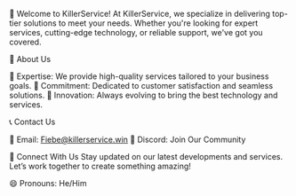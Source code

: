👋 Welcome to KillerService!
At KillerService, we specialize in delivering top-tier solutions to meet your needs. Whether you're looking for expert services, cutting-edge technology, or reliable support, we've got you covered.

🚀 About Us

🔹 Expertise: We provide high-quality services tailored to your business goals.
🔹 Commitment: Dedicated to customer satisfaction and seamless solutions.
🔹 Innovation: Always evolving to bring the best technology and services.

📞 Contact Us

📧 Email: Fiebe@killerservice.win
💬 Discord: Join Our Community

🔗 Connect With Us
 Stay updated on our latest developments and services. Let’s work together to create something amazing!

😄 Pronouns: He/Him

